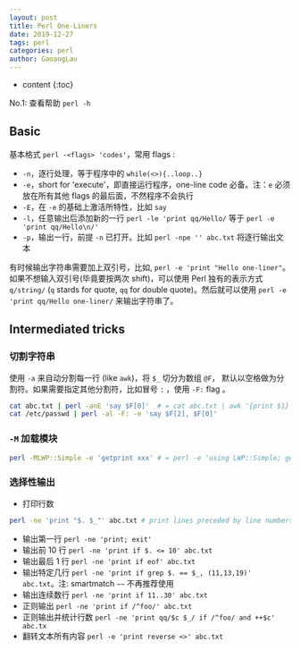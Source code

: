 ```yaml
---
layout: post
title: Perl One-Liners
date: 2019-12-27
tags: perl
categories: perl
author: GaoangLau
---
```

* content
{:toc}


No.1: 查看帮助 `perl -h`

## Basic



基本格式 `perl -<flags> 'codes'`，常用 flags :
- `-n`，逐行处理，等于程序中的 `while(<>){..loop..}`
- `-e`，short for 'execute'，即直接运行程序，one-line code 必备。注：`e` 必须放在所有其他 flags 的最后面，不然程序不会执行
- `-E`，在 `-e` 的基础上激活所特性，比如 `say` 
- `-l`，任意输出后添加新的一行 `perl -le 'print qq/Hello/` 等于 `perl -e 'print qq/Hello\n/'`
- `-p`，输出一行，前提 `-n` 已打开。比如 `perl -npe '' abc.txt` 将逐行输出文本

有时候输出字符串需要加上双引号，比如, `perl -e 'print "Hello one-liner"`。如果不想输入双引号(毕竟要按两次 shift)，可以使用 Perl 独有的表示方式 `q/string/` (`q` stards for quote, `qq` for double quote)。然后就可以使用 `perl -e 'print qq/Hello one-liner/` 来输出字符串了。

## Intermediated tricks
### 切割字符串

使用 `-a` 来自动分割每一行 (like `awk`)，将 `$_` 切分为数组 `@F`， 默认以空格做为分割符。如果需要指定其他分割符，比如冒号 `:` ，使用 `-F:` flag 。

```bash
cat abc.txt | perl -anE 'say $F[0]'  # = cat abc.txt | awk '{print $1}'
cat /etc/passwd | perl -al -F: -e 'say $F[2], $F[0]' 
```

### `-M` 加载模块
```bash
perl -MLWP::Simple -e 'getprint xxx' # = perl -e 'using LWP::Simple; getprint ...'
```

### 选择性输出
- 打印行数 
```bash 
perl -ne 'print "$. $_"' abc.txt # print lines preceded by line numbers, eq cat -n abc.txt
```
- 输出第一行 `perl -ne 'print; exit'`
- 输出前 10 行 `perl -ne 'print if $. <= 10' abc.txt`
- 输出最后 1 行 `perl -ne 'print if eof' abc.txt`
- 输出特定几行 `perl -ne 'print if grep $. == $_, (11,13,19)' abc.txt`。注: smartmatch `~~` 不再推荐使用
- 输出连续数行 `perl -ne 'print if 11..30' abc.txt`
- 正则输出  `perl -ne 'print if /^foo/' abc.txt`
- 正则输出并统计行数 `perl -ne 'print qq/$c $_/ if /^foo/ and ++$c' abc.tx`
- 翻转文本所有内容 `perl -e 'print reverse <>' abc.txt`
